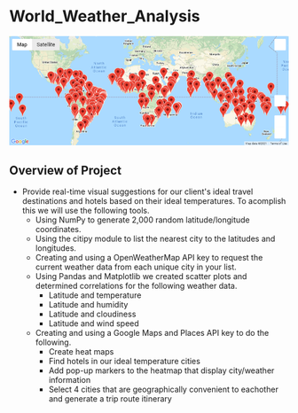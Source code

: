 # World_Weather_Analysis
![](Vacation_Search/WeatherPy_vacation_map.png)
## Overview of Project
- Provide real-time visual suggestions for our client's ideal travel destinations and hotels based on their ideal temperatures. To acomplish this we will use the following tools.
  - Using NumPy to generate 2,000 random latitude/longitude coordinates. 
  - Using the citipy module to list the nearest city to the latitudes and longitudes.
  - Creating and using a OpenWeatherMap API key to request the current weather data from each unique city in your list.
  - Using Pandas and Matplotlib we created scatter plots and determined correlations for the following weather data.
    - Latitude and temperature
    - Latitude and humidity
    - Latitude and cloudiness
    - Latitude and wind speed 
  - Creating and using a Google Maps and Places API key to do the following. 
    - Create heat maps 
    - Find hotels in our ideal temperature cities
    - Add pop-up markers to the heatmap that display city/weather information
    - Select 4 cities that are geographically convenient to eachother and generate a trip route itinerary